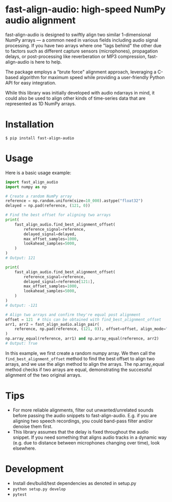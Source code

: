 # fast-align-audio: high-speed NumPy audio alignment

fast-align-audio is designed to swiftly align two similar 1-dimensional NumPy arrays — a common need
in various fields including audio signal processing. If you have two arrays where one
"lags behind" the other due to factors such as different capture sensors (microphones),
propagation delays, or post-processing like reverberation or MP3 compression,
fast-align-audio is here to help.

The package employs a "brute force" alignment approach, leveraging a C-based algorithm
for maximum speed while providing a user-friendly Python API for easy integration.

While this library was initially developed with audio ndarrays in mind, it could also be
used to align other kinds of time-series data that are represented as 1D NumPy arrays.

# Installation

```
$ pip install fast-align-audio
```

# Usage

Here is a basic usage example:

```py
import fast_align_audio
import numpy as np

# Create a random NumPy array
reference = np.random.uniform(size=10_000).astype("float32")
delayed = np.pad(reference, (121, 0))

# Find the best offset for aligning two arrays
print(
    fast_align_audio.find_best_alignment_offset(
        reference_signal=reference,
        delayed_signal=delayed,
        max_offset_samples=1000,
        lookahead_samples=5000,
    )
)
# Output: 121

print(
    fast_align_audio.find_best_alignment_offset(
        reference_signal=reference,
        delayed_signal=reference[121:],
        max_offset_samples=1000,
        lookahead_samples=5000,
    )
)
# Output: -121

# Align two arrays and confirm they're equal post alignment
offset = 121  # this can be obtained with find_best_alignment_offset
arr1, arr2 = fast_align_audio.align_pair(
    reference, np.pad(reference, (121, 0)), offset=offset, align_mode="crop"
)
np.array_equal(reference, arr1) and np.array_equal(reference, arr2)
# Output: True
```

In this example, we first create a random numpy array. We then call the `find_best_alignment_offset`
method to find the best offset to align two arrays, and we use the align method to align
the arrays. The np.array_equal method checks if two arrays are equal, demonstrating the
successful alignment of the two original arrays.

# Tips

* For more reliable alignments, filter out unwanted/unrelated sounds before passing the audio snippets to fast-align-audio. E.g. if you are aligning two speech recordings, you could band-pass filter and/or denoise them first.
* This library assumes that the delay is fixed throughout the audio snippet. If you need something that aligns audio tracks in a dynamic way (e.g. due to distance between microphones changing over time), look elsewhere.

# Development

* Install dev/build/test dependencies as denoted in setup.py
* `python setup.py develop`
* `pytest`
